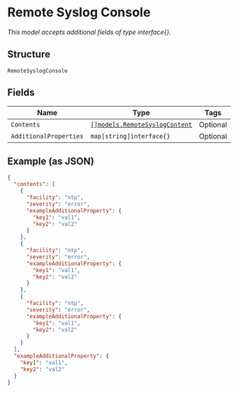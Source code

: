 
# Remote Syslog Console

*This model accepts additional fields of type interface{}.*

## Structure

`RemoteSyslogConsole`

## Fields

| Name | Type | Tags | Description |
|  --- | --- | --- | --- |
| `Contents` | [`[]models.RemoteSyslogContent`](../../doc/models/remote-syslog-content.md) | Optional | - |
| `AdditionalProperties` | `map[string]interface{}` | Optional | - |

## Example (as JSON)

```json
{
  "contents": [
    {
      "facility": "ntp",
      "severity": "error",
      "exampleAdditionalProperty": {
        "key1": "val1",
        "key2": "val2"
      }
    },
    {
      "facility": "ntp",
      "severity": "error",
      "exampleAdditionalProperty": {
        "key1": "val1",
        "key2": "val2"
      }
    },
    {
      "facility": "ntp",
      "severity": "error",
      "exampleAdditionalProperty": {
        "key1": "val1",
        "key2": "val2"
      }
    }
  ],
  "exampleAdditionalProperty": {
    "key1": "val1",
    "key2": "val2"
  }
}
```

